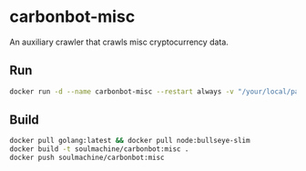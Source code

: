 # carbonbot-misc

An auxiliary crawler that crawls misc cryptocurrency data.

## Run

```bash
docker run -d --name carbonbot-misc --restart always -v "/your/local/path":/data -e AWS_ACCESS_KEY_ID=YOUR_ACCESS_KEY -e AWS_SECRET_ACCESS_KEY=YOUR_SECRET_KEY -e AWS_S3_DIR="s3://to/your/path" -e REDIS_URL="redis://:password@ip:6379" -e FULL_NODE_URL="wss://mainnet.infura.io/ws/v3/YOUR_PROJECT_ID" -e ETHERSCAN_API_KEY=YOUR_API_KEY -u "$(id -u):$(id -g)" soulmachine/carbonbot:misc
```

## Build

```bash
docker pull golang:latest && docker pull node:bullseye-slim
docker build -t soulmachine/carbonbot:misc .
docker push soulmachine/carbonbot:misc
```
